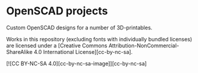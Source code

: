 # OpenSCAD projects

Custom OpenSCAD designs for a number of 3D-printables.

Works in this repository (excluding fonts with individually bundled licenses) are licensed under a
[Creative Commons Attribution-NonCommercial-ShareAlike 4.0 International License][cc-by-nc-sa].

[![CC BY-NC-SA 4.0][cc-by-nc-sa-image]][cc-by-nc-sa]
